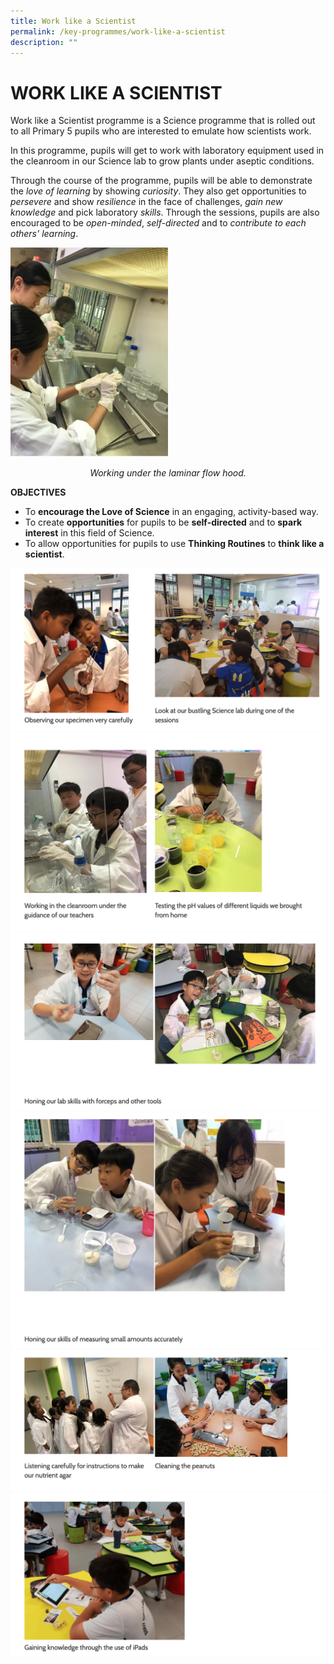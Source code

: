 ```yaml
---
title: Work like a Scientist
permalink: /key-programmes/work-like-a-scientist
description: ""
---
```

# WORK LIKE A SCIENTIST

Work like a Scientist programme is a Science programme that is rolled out to all Primary 5 pupils who are interested to emulate how scientists work. 

In this programme, pupils will get to work with laboratory equipment used in the cleanroom in our Science lab to grow plants under aseptic conditions. 

Through the course of the programme, pupils will be able to demonstrate the *love of learning* by showing *curiosity*. They also get opportunities to *persevere* and show *resilience* in the face of challenges, *gain new knowledge* and pick laboratory *skills*. Through the sessions, pupils are also encouraged to be *open-minded*, *self-directed* and to *contribute to each others' learning*.

<img src="/images/working_laminar.png" 
     style="width:50%">
<center><em>Working under the laminar flow hood. </em></center>

**OBJECTIVES**
* To **encourage the Love of Science** in an engaging, activity-based way.
* To create **opportunities** for pupils to be **self-directed** and to **spark interest** in this field of Science.
* To allow opportunities for pupils to use **Thinking Routines** to **think like a scientist**.

![](/images/scientist%201.png)
![](/images/tlas%202.png)
![](/images/tlas%203.png)
![](/images/tlas%204.png)
![](/images/tlas%205.png)
![](/images/tlas%206.png)